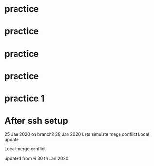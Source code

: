 # practice
# practice
# practice
# practice
# practice 1
# After ssh setup
25 Jan 2020
	 on branch2
28 Jan 2020
Lets simulate mege conflict
Local update

Local merge conflict

updated from vi 30 th Jan 2020
